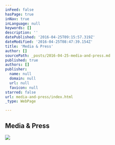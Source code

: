 ```yaml
---
inFeed: false
hasPage: true
inNav: true
inLanguage: null
keywords: []
description: ''
datePublished: '2016-04-25T09:15:57.319Z'
dateModified: '2016-04-25T08:47:39.154Z'
title: 'Media & Press'
author: []
sourcePath: _posts/2016-04-25-media-and-press.md
published: true
authors: []
publisher:
  name: null
  domain: null
  url: null
  favicon: null
starred: false
url: media-and-press/index.html
_type: WebPage

---
```

<article style=""><h1>Media &amp; Press</h1><img src="https://s3-us-west-2.amazonaws.com/the-grid-img/p/881f00a8dd5bcd62cae12aea3ce519c12555be9c.jpg" /></article>